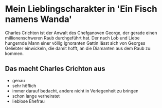 # Mein Lieblingscharakter in 'Ein Fisch namens Wanda'

Charles Crichton ist der Anwalt des Chefganoven George, der gerade einen millionenschweren Raub durchgeführt hat. Der nach Lob und Liebe hungernde Mann einer völlig ignoranten Gattin lässt sich von Georges Geliebter einwickeln, die damit hofft, an die Diamanten aus dem Raub zu kommen.

## Das macht Charles Crichton aus
* genau
* sehr höflich
* immer darauf bedacht, andere nicht in Verlegenheit zu bringen
* schon lange verheiratet
* lieblose Ehefrau

